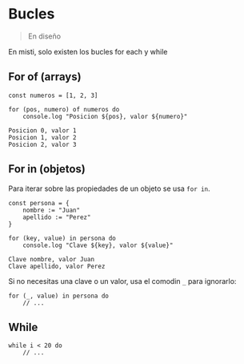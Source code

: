 # Bucles

> En diseño

En misti, solo existen los bucles for each y while

## For of (arrays)

```
const numeros = [1, 2, 3]

for (pos, numero) of numeros do
    console.log "Posicion ${pos}, valor ${numero}"
```

```terminal
Posicion 0, valor 1
Posicion 1, valor 2
Posicion 2, valor 3
```

## For in (objetos)

Para iterar sobre las propiedades de un objeto se usa `for in`.

```
const persona = {
    nombre := "Juan"
    apellido := "Perez"
}

for (key, value) in persona do
    console.log "Clave ${key}, valor ${value}"
```

```terminal
Clave nombre, valor Juan
Clave apellido, valor Perez
```

Si no necesitas una clave o un valor, usa el comodin `_` para ignorarlo:

```
for (_, value) in persona do
    // ...
```

## While

```
while i < 20 do
    // ...

```
